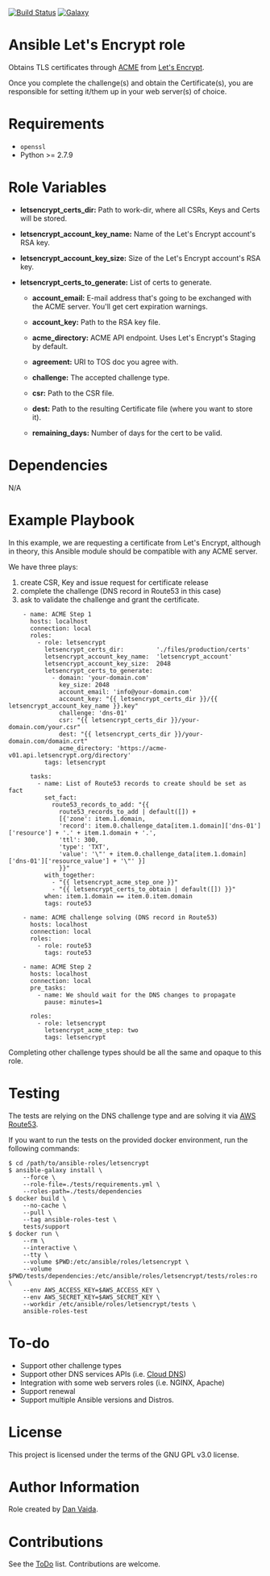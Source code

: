 [![Build Status](https://travis-ci.org/danvaida/ansible-roles-letsencrypt.svg?branch=master)](https://travis-ci.org/danvaida/ansible-roles-letsencrypt)
[![Galaxy](https://img.shields.io/ansible/role/16126.svg)](https://galaxy.ansible.com/danvaida/letsencrypt/)

# Ansible Let's Encrypt role

Obtains TLS certificates through [ACME][1] from [Let's Encrypt][2].

Once you complete the challenge(s) and obtain the Certificate(s), you are responsible for setting it/them up in your web server(s) of choice.

# Requirements

* `openssl`
* Python >= 2.7.9

# Role Variables

* __letsencrypt_certs_dir:__
  Path to work-dir, where all CSRs, Keys and Certs will be stored.

* __letsencrypt_account_key_name:__
  Name of the Let's Encrypt account's RSA key.

* __letsencrypt_account_key_size:__
  Size of the Let's Encrypt account's RSA key.

* __letsencrypt_certs_to_generate:__
  List of certs to generate.

  * __account_email:__
    E-mail address that's going to be exchanged with the ACME server. You'll get cert expiration warnings.

  * __account_key:__
    Path to the RSA key file.

  * __acme_directory:__
    ACME API endpoint. Uses Let's Encrypt's Staging by default.

  * __agreement:__
    URI to TOS doc you agree with.

  * __challenge:__
    The accepted challenge type.

  * __csr:__
    Path to the CSR file.

  * __dest:__
    Path to the resulting Certificate file (where you want to store it).

  * __remaining_days:__
    Number of days for the cert to be valid.

# Dependencies

N/A

# Example Playbook

In this example, we are requesting a certificate from Let's Encrypt,
although in theory, this Ansible module should be compatible with any
ACME server.

We have three plays:

1. create CSR, Key and issue request for certificate release
2. complete the challenge (DNS record in Route53 in this case)
3. ask to validate the challenge and grant the certificate.

```
    - name: ACME Step 1
      hosts: localhost
      connection: local
      roles:
        - role: letsencrypt
          letsencrypt_certs_dir:         './files/production/certs'
          letsencrypt_account_key_name:  'letsencrypt_account'
          letsencrypt_account_key_size:  2048
          letsencrypt_certs_to_generate:
            - domain: 'your-domain.com'
              key_size: 2048
              account_email: 'info@your-domain.com'
              account_key: "{{ letsencrypt_certs_dir }}/{{ letsencrypt_account_key_name }}.key"
              challenge: 'dns-01'
              csr: "{{ letsencrypt_certs_dir }}/your-domain.com/your.csr"
              dest: "{{ letsencrypt_certs_dir }}/your-domain.com/domain.crt"
              acme_directory: 'https://acme-v01.api.letsencrypt.org/directory'
          tags: letsencrypt

      tasks:
        - name: List of Route53 records to create should be set as fact
          set_fact:
            route53_records_to_add: "{{
              route53_records_to_add | default([]) +
              [{'zone': item.1.domain,
              'record': item.0.challenge_data[item.1.domain]['dns-01']['resource'] + '.' + item.1.domain + '.',
              'ttl': 300,
              'type': 'TXT',
              'value': '\"' + item.0.challenge_data[item.1.domain]['dns-01']['resource_value'] + '\"' }]
              }}"
          with_together:
            - "{{ letsencrypt_acme_step_one }}"
            - "{{ letsencrypt_certs_to_obtain | default([]) }}"
          when: item.1.domain == item.0.item.domain
          tags: route53

    - name: ACME challenge solving (DNS record in Route53)
      hosts: localhost
      connection: local
      roles:
        - role: route53
          tags: route53

    - name: ACME Step 2
      hosts: localhost
      connection: local
      pre_tasks:
        - name: We should wait for the DNS changes to propagate
          pause: minutes=1

      roles:
        - role: letsencrypt
          letsencrypt_acme_step: two
          tags: letsencrypt
```

Completing other challenge types should be all the same and opaque to this role.

# Testing

The tests are relying on the DNS challenge type and are solving it via
[AWS Route53][3].

If you want to run the tests on the provided docker environment, run the
following commands:

    $ cd /path/to/ansible-roles/letsencrypt
    $ ansible-galaxy install \
        --force \
        --role-file=./tests/requirements.yml \
        --roles-path=./tests/dependencies
    $ docker build \
        --no-cache \
        --pull \
        --tag ansible-roles-test \
        tests/support
    $ docker run \
        --rm \
        --interactive \
        --tty \
        --volume $PWD:/etc/ansible/roles/letsencrypt \
        --volume $PWD/tests/dependencies:/etc/ansible/roles/letsencrypt/tests/roles:ro \
        --env AWS_ACCESS_KEY=$AWS_ACCESS_KEY \
        --env AWS_SECRET_KEY=$AWS_SECRET_KEY \
        --workdir /etc/ansible/roles/letsencrypt/tests \
        ansible-roles-test

# To-do

* Support other challenge types
* Support other DNS services APIs (i.e. [Cloud DNS][4])
* Integration with some web servers roles (i.e. NGINX, Apache)
* Support renewal
* Support multiple Ansible versions and Distros.

# License

This project is licensed under the terms of the GNU GPL v3.0 license.

# Author Information

Role created by [Dan Vaida](https://github.com/danvaida).

# Contributions

See the [ToDo](#to-do) list. Contributions are welcome.

[1]: https://ietf-wg-acme.github.io/acme/
[2]: https://letsencrypt.org
[3]: https://aws.amazon.com/route53/
[4]: https://cloud.google.com/dns/
